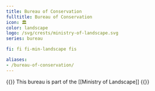 ```yaml
---
title: Bureau of Conservation
fulltitle: Bureau of Conservation
icon: 🏛️
color: landscape
logo: /svg/crests/ministry-of-landscape.svg
series: bureau

fi: fi fi-min-landscape fis

aliases:
- /bureau-of-conservation/
---
```

{{<note series>}}
 This bureau is part of the [[Ministry of Landscape]]
{{</note>}}